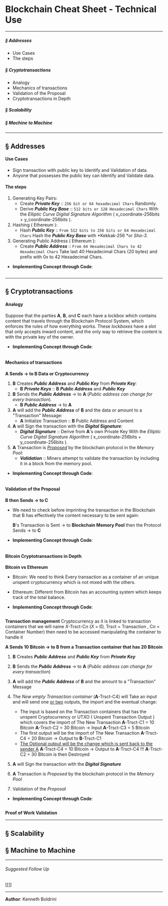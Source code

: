 # **Blockchain Cheat Sheet - Technical Use**
---
##### § Addresses
- Use Cases
- The steps
##### § Cryptotransactions
- Analogy
- Mechanics of transactions
- Validation of the Proposal
- Cryptotransactions in Depth 
##### § Scalability

##### § Machine to Machine
---
## § Addresses
	
#### Use Cases
- Sign transaction with public key to Identify and Validation of data.
- Anyone that possesses the public key can Identify and Validate data.
	
#### The steps
1. Generating Key Pairs:
	- Create ***Private Key*** :: `256 bit or 64 hexadecimal Chars`
		Randomly.
	- Derive ***Public Key Base*** :: `512 bits or 128 Hexadecimal Chars`
		With the *Elliptic Curve Digital Signature Algorithm* ( x_coordinate-256bits + y_coordinate-256bits ).
2. Hashing ( Ethereum ):
	- Hash ***Public Key*** :: `From 512 bits to 256 bits or 64 Hexadecimal Chars`
		Hash the ***Public Key Base*** with *Kekkak-256 *or *Sha-3*.
3. Generating Public Address ( Ethereum ):
	- Create ***Public Address*** :: `From 64 Hexadecimal Chars to 42 Hexadecimal Chars`
		Take last 40 Hexadecimal Chars (20 bytes) and prefix with 0x to 42 Hexadecimal Chars.
	
- **Implementing Concept through Code**:
	
```Rust
```
	
	
---
## § Cryptotransactions
	
#### Analogy
	
Suppose that the parties **A**, **B**, and **C** each have a _lockbox_ which contains content that travels through the Blockchain Protocol System, which enforces the rules of how everything works. These _lockboxes_ have a slot that only accepts inward content, and the only way to retrieve the content is with the private key of the owner.
	
- **Implementing Concept through Code**:
	
```Rust
```
	
#### Mechanics of transactions
	
**A Sends -> to B Data or Cryptocurrency**
1. **B** Creates ***Public Address*** and ***Public Key*** from ***Private Key***:
	- **B** ***Private Keys*** :: **B** ***Public Address*** and ***Public Key***
2. **B** Sends the ***Public Address*** -> to **A** (*Public address can change for every transaction*).
	- **B** ***Public Address*** -> to **A** 
3. **A** will add the ***Public Address*** of **B** and the data or amount to a "Transaction" Message:
	- **A** Initialize Transaction :: **B** Public Address and Content
4. **A** will Sign the transaction with the ***Digital Signature***:
	- ***Digital Signature*** :: Derive from **A**'s own Private Key
		With the *Elliptic Curve Digital Signature Algorithm* ( x_coordinate-256bits + y_coordinate-256bits ).
5. **A** Transaction is *<ins>Proposed</ins>* by the blockchain protocol in the *Memory Pool*:
	- ***Validation*** :: Miners attempt to validate the transaction by including it in a block from the memory pool.
	
- **Implementing Concept through Code**:
	
```Rust
```
	
#### Validation of the Proposal
	
**B then Sends -> to C** 
- We need to check before imprinting the transaction in the Blockchain that B has effectively the content necessary to be sent again:
	
	**B**'s Transaction is Sent -> to **Blockchain Memory Pool** then the Protocol Sends -> to **C**
	
- **Implementing Concept through Code**:
	
```Rust
```
	
#### Bitcoin Cryptotransactions in Depth 
	
**Bitcoin vs Ethereum**
- Bitcoin: We need to think Every transaction as a container of an unique unspent cryptocurrency which is not mixed with the others.
- Ethereum: Different from Bitcoin has an accounting system which keeps track of the total balance.
	
- **Implementing Concept through Code**:
	
```Rust
```
	
**Transaction management**
Cryptocurrency as it is linked to transaction containers 
that we will name *X*-Trsct-C*n* (*X* = ID, Trsct = Transaction , C*n* = Container Number) 
then need to be accessed manipulating the container to handle it

**A Sends 10 Bitcoin -> to B from a Transaction container that has 20 Bitcoin**
1. **B** Creates ***Public Address*** and ***Public Key*** from ***Private Key***
2. **B** Sends the ***Public Address*** -> to **A** (*Public address can change for every transaction*)
3. **A** will add the ***Public Address*** of **B** and the amount to a "Transaction" Message
	
	
4. The *New empty Transaction container* (**A**-Trsct-C4) will Take an input and will send one <ins>or two</ins> outputs, the import and the eventual change:
	- The input is based on the Transaction containers that has the unspent Cryptocurrency or UTXO ( Unspent Transaction Output ) which covers the import of The New Transaction
		**A**-Trsct-C1 = 10 Bitcoin
		**A**-Trsct-C2 = 30 Bitcoin  -> Input
		**A**-Trsct-C3 = 5 Bitcoin
	- The first output will be the import of The New Transaction
		**A**-Trsct-C4  = 20 Bitcoin -> Output to **B**-Trsct-C1
	- <ins>The Optional output will be the change which is sent back to the sender A</ins>
		**A**-Trsct-C4 = 10 Bitcoin -> Output to **A**-Trsct-C4
		!!!
		**A**-Trsct-C2 = 30 Bitcoin is then Destroyed
	
	
5. **A** will Sign the transaction with the ***Digital Signature***
6. **A** Transaction is *Proposed* by the blockchain protocol in the *Memory Pool*
7. Validation of the *Proposal*
	
- **Implementing Concept through Code**:
	
```Rust
```
	
**Proof of Work Validation**
	


	
	
---
## § Scalability

## § Machine to Machine

	
	
---
###### Suggested Follow Up
[[]]
	
---
	
**Author**: Kenneth Boldrini